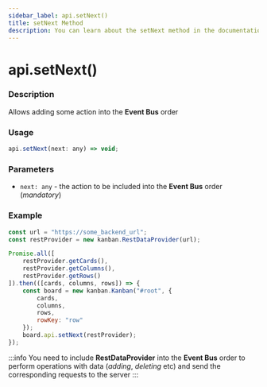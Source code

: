 ```yaml
---
sidebar_label: api.setNext()
title: setNext Method
description: You can learn about the setNext method in the documentation of the DHTMLX JavaScript Kanban library. Browse developer guides and API reference, try out code examples and live demos, and download a free 30-day evaluation version of DHTMLX Kanban.
---
```


# api.setNext()

### Description

Allows adding some action into the **Event Bus** order

### Usage

~~~jsx {}
api.setNext(next: any) => void;
~~~

### Parameters

- `next: any` - the action to be included into the **Event Bus** order  (*mandatory*)

### Example

~~~jsx {15}
const url = "https://some_backend_url";
const restProvider = new kanban.RestDataProvider(url);

Promise.all([
	restProvider.getCards(),
	restProvider.getColumns(),
	restProvider.getRows()
]).then(([cards, columns, rows]) => {
	const board = new kanban.Kanban("#root", {
		cards,
		columns,
		rows,
		rowKey: "row"
	});
	board.api.setNext(restProvider);
});
~~~

:::info
You need to include **RestDataProvider** into the **Event Bus** order to perform operations with data (*adding*, *deleting* etc) and send the corresponding requests to the server
:::
